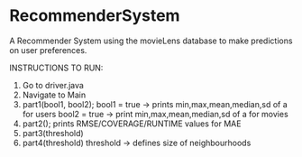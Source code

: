 # RecommenderSystem
A Recommender System using the movieLens database to make predictions on user preferences.

INSTRUCTIONS TO RUN:
1. Go to driver.java
2. Navigate to Main
3. part1(bool1, bool2); 
	bool1 = true -> prints min,max,mean,median,sd of a for users
	bool2 = true -> print min,max,mean,median,sd of a for movies
4. part2();
	prints RMSE/COVERAGE/RUNTIME values for MAE
5. part3(threshold)
6. part4(threshold)
	threshold -> defines size of neighbourhoods